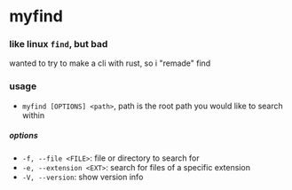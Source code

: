 # myfind

### like linux `find`, but bad 

wanted to try to make a cli with rust, so i "remade" find 

### usage

* `myfind [OPTIONS] <path>`, path is the root path you would like to search within

##### options

* `-f, --file <FILE>`: file or directory to search for
* `-e, --extension <EXT>`: search for files of a specific extension
* `-V, --version`: show version info

